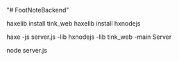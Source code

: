 "# FootNoteBackend" 

haxelib install tink_web 
haxelib install hxnodejs

haxe -js server.js -lib hxnodejs -lib tink_web -main Server

node server.js
